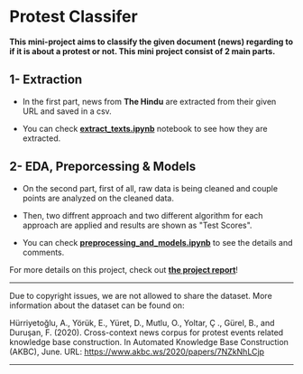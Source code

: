 # Protest Classifer

**This mini-project aims to classify the given document (news) regarding to if it is about a protest or not. This mini project consist of 2 main parts.**

## 1- Extraction

- In the first part, news from **The Hindu** are extracted from their given
URL and saved in a csv.

- You can check [**extract_texts.ipynb**](https://github.com/fatihbeyhan/Protest_Classifier/blob/master/scripts/extract_texts.ipynb) notebook to see how they are extracted.

## 2- EDA, Preporcessing & Models

- On the second part, first of all, raw data is being cleaned and couple points are
analyzed on the cleaned data.

- Then, two diffrent approach and two different algorithm for each
approach are applied and results are shown as "Test Scores".

- You can check [**preprocessing_and_models.ipynb**](https://github.com/fatihbeyhan/Protest_Classifier/blob/master/scripts/preprocessing_and_models.ipynb) to see the details and comments.



For more details on this project, check out [**the project report**](https://github.com/fatihbeyhan/ProtestClassifier/tree/master/paper)!


***
Due to copyright issues, we are not allowed to share the dataset. More information about the dataset can be found on:

Hürriyetoğlu, A., Yörük, E., Yüret, D., Mutlu, O., Yoltar,
Ç ., Gürel, B., and Duruşan, F. (2020). Cross-context
news corpus for protest events related knowledge base
construction. In Automated Knowledge Base Construction
(AKBC), June. URL: https://www.akbc.ws/2020/papers/7NZkNhLCjp
***
